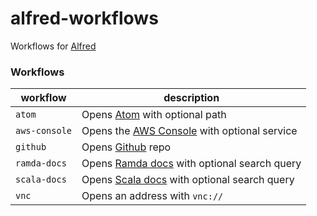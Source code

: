 # alfred-workflows

Workflows for [Alfred](https://www.alfredapp.com)


### Workflows

| workflow      | description  |
|---------------|--------------|
| `atom`        | Opens [Atom](https://atom.io) with optional path  |
| `aws-console` | Opens the [AWS Console](https://console.aws.amazon.com) with optional service |
| `github`      | Opens [Github](https://github.com) repo  |
| `ramda-docs`       |  Opens [Ramda docs](http://ramdajs.com/docs) with optional search query |
| `scala-docs`       | Opens [Scala docs](https://www.scala-lang.org/api/current/) with optional search query  |
| `vnc`         |  Opens an address with `vnc://` |
